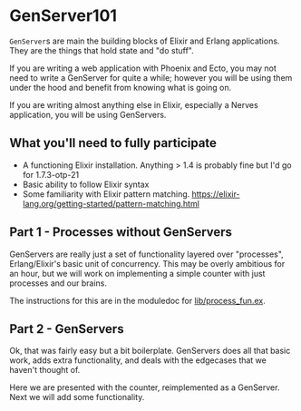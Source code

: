 # GenServer101

`GenServer`s are main the building blocks of Elixir and Erlang applications. They are the things that hold state and "do stuff".

If you are writing a web application with Phoenix and Ecto, you may not need to write a GenServer for quite a while; however 
you will be using them under the hood and benefit from knowing what is going on.

If you are writing almost anything else in Elixir, especially a Nerves application, you will be using GenServers.

## What you'll need to fully participate

* A functioning Elixir installation. Anything > 1.4 is probably fine but I'd go for 1.7.3-otp-21
* Basic ability to follow Elixir syntax
* Some familiarity with Elixir pattern matching. https://elixir-lang.org/getting-started/pattern-matching.html

## Part 1 - Processes without GenServers

GenServers are really just a set of functionality layered over "processes", Erlang/Elixir's basic unit of
concurrency. This may be overly ambitious for an hour, but we will work on implementing a simple counter with just
processes and our brains.

The instructions for this are in the moduledoc for [lib/process_fun.ex](lib/process_fun.ex).

## Part 2 - GenServers

Ok, that was fairly easy but a bit boilerplate. GenServers does all that basic work, adds extra functionality, and
deals with the edgecases that we haven't thought of.

Here we are presented with the counter, reimplemented as a GenServer. Next we will add some functionality.






